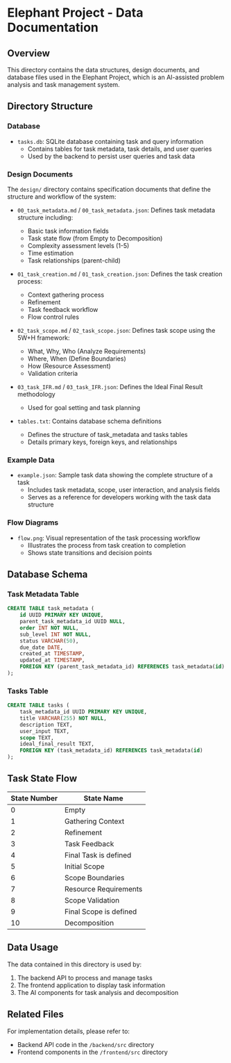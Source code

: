 # Elephant Project - Data Documentation

## Overview
This directory contains the data structures, design documents, and database files used in the Elephant Project, which is an AI-assisted problem analysis and task management system.

## Directory Structure

### Database
- `tasks.db`: SQLite database containing task and query information
  - Contains tables for task metadata, task details, and user queries
  - Used by the backend to persist user queries and task data

### Design Documents
The `design/` directory contains specification documents that define the structure and workflow of the system:

- `00_task_metadata.md` / `00_task_metadata.json`: Defines task metadata structure including:
  - Basic task information fields
  - Task state flow (from Empty to Decomposition)
  - Complexity assessment levels (1-5)
  - Time estimation
  - Task relationships (parent-child)

- `01_task_creation.md` / `01_task_creation.json`: Defines the task creation process:
  - Context gathering process
  - Refinement
  - Task feedback workflow
  - Flow control rules

- `02_task_scope.md` / `02_task_scope.json`: Defines task scope using the 5W+H framework:
  - What, Why, Who (Analyze Requirements)
  - Where, When (Define Boundaries)
  - How (Resource Assessment)
  - Validation criteria

- `03_task_IFR.md` / `03_task_IFR.json`: Defines the Ideal Final Result methodology
  - Used for goal setting and task planning

- `tables.txt`: Contains database schema definitions
  - Defines the structure of task_metadata and tasks tables
  - Details primary keys, foreign keys, and relationships

### Example Data
- `example.json`: Sample task data showing the complete structure of a task
  - Includes task metadata, scope, user interaction, and analysis fields
  - Serves as a reference for developers working with the task data structure

### Flow Diagrams
- `flow.png`: Visual representation of the task processing workflow
  - Illustrates the process from task creation to completion
  - Shows state transitions and decision points

## Database Schema

### Task Metadata Table
```sql
CREATE TABLE task_metadata (
    id UUID PRIMARY KEY UNIQUE,
    parent_task_metadata_id UUID NULL,
    order INT NOT NULL,
    sub_level INT NOT NULL,
    status VARCHAR(50),
    due_date DATE,
    created_at TIMESTAMP,
    updated_at TIMESTAMP,
    FOREIGN KEY (parent_task_metadata_id) REFERENCES task_metadata(id)
);
```

### Tasks Table
```sql
CREATE TABLE tasks (
    task_metadata_id UUID PRIMARY KEY UNIQUE,
    title VARCHAR(255) NOT NULL,
    description TEXT,
    user_input TEXT,
    scope TEXT,
    ideal_final_result TEXT,
    FOREIGN KEY (task_metadata_id) REFERENCES task_metadata(id)
);
```

## Task State Flow
| State Number | State Name |
|--------------|------------|
| 0 | Empty |
| 1 | Gathering Context |
| 2 | Refinement |
| 3 | Task Feedback |
| 4 | Final Task is defined |
| 5 | Initial Scope |
| 6 | Scope Boundaries |
| 7 | Resource Requirements |
| 8 | Scope Validation |
| 9 | Final Scope is defined |
| 10 | Decomposition |

## Data Usage
The data contained in this directory is used by:
1. The backend API to process and manage tasks
2. The frontend application to display task information
3. The AI components for task analysis and decomposition

## Related Files
For implementation details, please refer to:
- Backend API code in the `/backend/src` directory
- Frontend components in the `/frontend/src` directory 